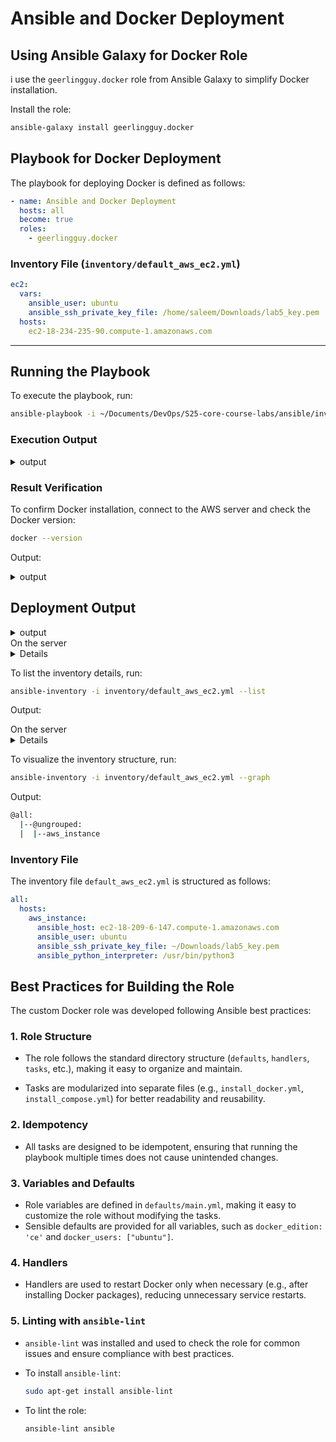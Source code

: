 # Ansible and Docker Deployment

## Using Ansible Galaxy for Docker Role

i use the `geerlingguy.docker` role from Ansible Galaxy to simplify Docker installation.

Install the role:

```sh
ansible-galaxy install geerlingguy.docker
```



## Playbook for Docker Deployment

The playbook for deploying Docker is defined as follows:

```yaml
- name: Ansible and Docker Deployment
  hosts: all  
  become: true 
  roles:
    - geerlingguy.docker 
```

### Inventory File (`inventory/default_aws_ec2.yml`)

```yaml
ec2:
  vars:
    ansible_user: ubuntu
    ansible_ssh_private_key_file: /home/saleem/Downloads/lab5_key.pem
  hosts:
    ec2-18-234-235-90.compute-1.amazonaws.com
```

---

## Running the Playbook

To execute the playbook, run:

```sh
ansible-playbook -i ~/Documents/DevOps/S25-core-course-labs/ansible/inventory/default_aws_ec2.yml ~/Documents/DevOps/S25-core-course-labs/ansible/playbooks/dev/main.yaml
```

### Execution Output

<details>
<summary>output</summary>

```cmd
(devops) devopssaleem@saleem-MCLF-XX:~/Documents/DevOps/S25-core-course-labs/ansible$ ansible-playbook -i ~/Documents/DevOps/S25-core-course-labs/ansible/inventory/default_aws_ec2.yml ~/Documents/DevOps/S25-core-course-labs/ansible/playbooks/dev/main.yaml

PLAY [Ansible and Docker Deployment] *****************************************************************************************************************

TASK [Gathering Facts] *******************************************************************************************************************************
[WARNING]: Platform linux on host ec2-18-234-235-90.compute-1.amazonaws.com is using the discovered Python interpreter at /usr/bin/python3.10, but
future installation of another Python interpreter could change the meaning of that path. See https://docs.ansible.com/ansible-
core/2.17/reference_appendices/interpreter_discovery.html for more information.
ok: [ec2-18-234-235-90.compute-1.amazonaws.com]

TASK [geerlingguy.docker : Load OS-specific vars.] ***************************************************************************************************
ok: [ec2-18-234-235-90.compute-1.amazonaws.com]

TASK [geerlingguy.docker : include_tasks] ************************************************************************************************************
skipping: [ec2-18-234-235-90.compute-1.amazonaws.com]

TASK [geerlingguy.docker : include_tasks] ************************************************************************************************************
included: /home/saleem/.ansible/roles/geerlingguy.docker/tasks/setup-Debian.yml for ec2-18-234-235-90.compute-1.amazonaws.com

TASK [geerlingguy.docker : Ensure apt key is not present in trusted.gpg.d] ***************************************************************************
ok: [ec2-18-234-235-90.compute-1.amazonaws.com]

TASK [geerlingguy.docker : Ensure old apt source list is not present in /etc/apt/sources.list.d] *****************************************************
ok: [ec2-18-234-235-90.compute-1.amazonaws.com]

TASK [geerlingguy.docker : Ensure the repo referencing the previous trusted.gpg.d key is not present] ************************************************
ok: [ec2-18-234-235-90.compute-1.amazonaws.com]

TASK [geerlingguy.docker : Ensure old versions of Docker are not installed.] *************************************************************************
ok: [ec2-18-234-235-90.compute-1.amazonaws.com]

TASK [geerlingguy.docker : Ensure dependencies are installed.] ***************************************************************************************
ok: [ec2-18-234-235-90.compute-1.amazonaws.com]

TASK [geerlingguy.docker : Ensure directory exists for /etc/apt/keyrings] ****************************************************************************
ok: [ec2-18-234-235-90.compute-1.amazonaws.com]

TASK [geerlingguy.docker : Add Docker apt key.] ******************************************************************************************************
changed: [ec2-18-234-235-90.compute-1.amazonaws.com]

TASK [geerlingguy.docker : Ensure curl is present (on older systems without SNI).] *******************************************************************
skipping: [ec2-18-234-235-90.compute-1.amazonaws.com]

TASK [geerlingguy.docker : Add Docker apt key (alternative for older systems without SNI).] **********************************************************
skipping: [ec2-18-234-235-90.compute-1.amazonaws.com]

TASK [geerlingguy.docker : Add Docker repository.] ***************************************************************************************************
changed: [ec2-18-234-235-90.compute-1.amazonaws.com]

TASK [geerlingguy.docker : Install Docker packages.] *************************************************************************************************
skipping: [ec2-18-234-235-90.compute-1.amazonaws.com]

TASK [geerlingguy.docker : Install Docker packages (with downgrade option).] *************************************************************************
changed: [ec2-18-234-235-90.compute-1.amazonaws.com]

TASK [geerlingguy.docker : Install docker-compose plugin.] *******************************************************************************************
skipping: [ec2-18-234-235-90.compute-1.amazonaws.com]

TASK [geerlingguy.docker : Install docker-compose-plugin (with downgrade option).] *******************************************************************
ok: [ec2-18-234-235-90.compute-1.amazonaws.com]

TASK [geerlingguy.docker : Ensure /etc/docker/ directory exists.] ************************************************************************************
skipping: [ec2-18-234-235-90.compute-1.amazonaws.com]

TASK [geerlingguy.docker : Configure Docker daemon options.] *****************************************************************************************
skipping: [ec2-18-234-235-90.compute-1.amazonaws.com]

TASK [geerlingguy.docker : Ensure Docker is started and enabled at boot.] ****************************************************************************
ok: [ec2-18-234-235-90.compute-1.amazonaws.com]

TASK [geerlingguy.docker : Ensure handlers are notified now to avoid firewall conflicts.] ************************************************************

RUNNING HANDLER [geerlingguy.docker : restart docker] ************************************************************************************************
changed: [ec2-18-234-235-90.compute-1.amazonaws.com]

TASK [geerlingguy.docker : include_tasks] ************************************************************************************************************
skipping: [ec2-18-234-235-90.compute-1.amazonaws.com]

TASK [geerlingguy.docker : Get docker group info using getent.] **************************************************************************************
skipping: [ec2-18-234-235-90.compute-1.amazonaws.com]

TASK [geerlingguy.docker : Check if there are any users to add to the docker group.] *****************************************************************
skipping: [ec2-18-234-235-90.compute-1.amazonaws.com]

TASK [geerlingguy.docker : include_tasks] ************************************************************************************************************
skipping: [ec2-18-234-235-90.compute-1.amazonaws.com]

PLAY RECAP *******************************************************************************************************************************************
ec2-18-234-235-90.compute-1.amazonaws.com : ok=15   changed=4    unreachable=0    failed=0    skipped=11   rescued=0    ignored=0   


```
</details>

### Result Verification

To confirm Docker installation, connect to the AWS server and check the Docker version:

```sh
docker --version
```

Output:
<details>
<summary>output</summary>

```cmd

ubuntu@ip-172-31-29-58:~$ docker -v
Docker version 27.5.1, build 9f9e405
ubuntu@ip-172-31-29-58:~$ 

```
</details>


## Deployment Output

<details>
<summary>output</summary>

```cmd

(devops) devopssaleem@saleem-MCLF-XX:~/Documents/DevOps/S25-core-course-labs/ansible$ ansible-playbook  playbooks/dev/main.yaml

PLAY [Ansible and Docker Deployment] ***********************************************************************************************************

TASK [Gathering Facts] *************************************************************************************************************************
ok: [aws_instance]

TASK [docker : Ensure apt key is not present in trusted.gpg.d] *********************************************************************************
ok: [aws_instance]

TASK [docker : Ensure old apt source list is not present in /etc/apt/sources.list.d] ***********************************************************
ok: [aws_instance]

TASK [docker : Ensure the repo referencing the previous trusted.gpg.d key is not present] ******************************************************
ok: [aws_instance]

TASK [docker : Ensure old versions of Docker are not installed] ********************************************************************************
ok: [aws_instance]

TASK [docker : Ensure dependencies are installed] **********************************************************************************************
ok: [aws_instance]

TASK [docker : Ensure directory exists for /etc/apt/keyrings] **********************************************************************************
ok: [aws_instance]

TASK [docker : Add Docker apt key] *************************************************************************************************************
changed: [aws_instance]

TASK [docker : Add Docker repository] **********************************************************************************************************
changed: [aws_instance]

TASK [docker : Install Docker packages] ********************************************************************************************************
changed: [aws_instance]

TASK [docker : Install Docker Compose] *********************************************************************************************************
changed: [aws_instance]

TASK [docker : Ensure docker users are added to the docker group] ******************************************************************************
changed: [aws_instance] => (item=ubuntu)

TASK [docker : Reset SSH connection to apply user changes] *************************************************************************************

TASK [docker : Ensure Docker daemon.json exists with secure configuration] *********************************************************************
changed: [aws_instance]

RUNNING HANDLER [docker : restart docker] ******************************************************************************************************
changed: [aws_instance]

PLAY RECAP *************************************************************************************************************************************
aws_instance               : ok=14   changed=7    unreachable=0    failed=0    skipped=0    rescued=0    ignored=0


```
</details>


<summary>On the server</summary>

<details>

```cmd

ubuntu@ip-172-31-20-88:~$ docker --version
Docker version 27.5.1, build 9f9e405
ubuntu@ip-172-31-20-88:~$ docker-compose --version
Docker Compose version v2.33.0
ubuntu@ip-172-31-20-88:~$
```

</details>


To list the inventory details, run:

```sh
ansible-inventory -i inventory/default_aws_ec2.yml --list
```

Output:

<summary>On the server</summary>

<details>

```cmd
{
    "_meta": {
        "hostvars": {
            "aws_instance": {
                "ansible_host": "ec2-18-209-6-147.compute-1.amazonaws.com",
                "ansible_python_interpreter": "/usr/bin/python3",
                "ansible_ssh_private_key_file": "~/Downloads/lab5_key.pem",
                "ansible_user": "ubuntu"
            }
        }
    },
    "all": {
        "children": [
            "ungrouped"
        ]
    },
    "ungrouped": {
        "hosts": [
            "aws_instance"
        ]
    }
}

```
</details>


To visualize the inventory structure, run:

```sh
ansible-inventory -i inventory/default_aws_ec2.yml --graph
```

Output:

```sh
@all:
  |--@ungrouped:
  |  |--aws_instance
```

### Inventory File

The inventory file `default_aws_ec2.yml` is structured as follows:

```yaml
all:
  hosts:
    aws_instance:
      ansible_host: ec2-18-209-6-147.compute-1.amazonaws.com
      ansible_user: ubuntu
      ansible_ssh_private_key_file: ~/Downloads/lab5_key.pem
      ansible_python_interpreter: /usr/bin/python3

```

## Best Practices for Building the Role

The custom Docker role was developed following Ansible best practices:

### 1. **Role Structure**

- The role follows the standard directory structure (`defaults`, `handlers`, `tasks`, etc.), making it easy to organize and maintain.

- Tasks are modularized into separate files (e.g., `install_docker.yml`, `install_compose.yml`) for better readability and reusability.

### 2. **Idempotency**

- All tasks are designed to be idempotent, ensuring that running the playbook multiple times does not cause unintended changes.


### 3. **Variables and Defaults**

- Role variables are defined in `defaults/main.yml`, making it easy to customize the role without modifying the tasks.
- Sensible defaults are provided for all variables, such as `docker_edition: 'ce'` and `docker_users: ["ubuntu"]`.

### 4. **Handlers**

- Handlers are used to restart Docker only when necessary (e.g., after installing Docker packages), reducing unnecessary service restarts.


### 5. **Linting with `ansible-lint`**

- `ansible-lint` was installed and used to check the role for common issues and ensure compliance with best practices.
- To install `ansible-lint`:

  ```sh
  sudo apt-get install ansible-lint
  ```

- To lint the role:

  ```sh
  ansible-lint ansible
  ```
